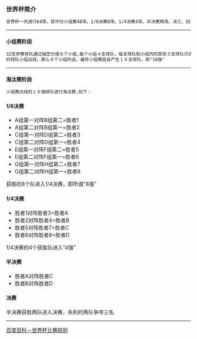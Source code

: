 ### 世界杯简介
```markdown
世界杯一共进行64场，其中分小组赛48场，1/8决赛8场，1/4决赛4场，半决赛两场，决三、四名比赛一场，冠亚军决赛一场。
```
---
#### 小组赛阶段
```markdown
32支参赛球队通过抽签分成８个小组,每个小组４支球队，每支球队和小组内的其他３支球队只进行一场比赛,然后小组内积分前２
的球队小组出线，那么８个小组的话，最终小组赛就会产生１６支球队，即"16强"
```
---
#### 淘汰赛阶段
```markdown
小组赛出线的１６强球队进行淘汰赛,如下：
```
#### 1/8决赛
- A组第一对阵B组第二=胜者1　　
- A组第二对阵B组第一=胜者2　　
- C组第一对阵D组第二=胜者3　　
- C组第二对阵D组第一=胜者4　　
- E组第一对阵F组第二=胜者5　　
- E组第二对阵F组第一=胜者6　　
- G组第一对阵H组第二=胜者7　　
- G组第二对阵H组第一=胜者8　　

获胜的8个队进入1/4决赛，即所谓"8强"
#### 1/4决赛
- 胜者1对阵胜者3=胜者A
- 胜者2对阵胜者4=胜者B
- 胜者5对阵胜者7=胜者C
- 胜者6对阵胜者8=胜者D

1/4决赛的4个获胜队进入"4强"
#### 半决赛
- 胜者A对阵胜者C
- 胜者B对阵胜者D

#### 决赛
半决赛获胜两队进入决赛，失利的两队争夺三名

---
[百度百科－世界杯比赛规则](https://baike.baidu.com/item/%E4%B8%96%E7%95%8C%E6%9D%AF%E6%AF%94%E8%B5%9B%E8%A7%84%E5%88%99/5045702?fr=aladdin)